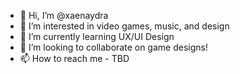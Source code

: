- 👋 Hi, I’m @xaenaydra
- 👀 I’m interested in video games, music, and design
- 🌱 I’m currently learning UX/UI Design
- 💞️ I’m looking to collaborate on game designs!
- 📫 How to reach me - TBD

<!---
xaenaydra/xaenaydra is a ✨ special ✨ repository because its `README.md` (this file) appears on your GitHub profile.
You can click the Preview link to take a look at your changes.
--->
